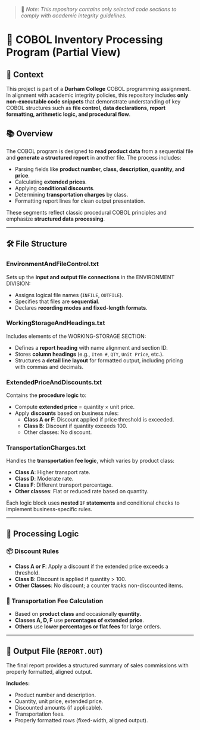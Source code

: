 > 📌 *Note: This repository contains only selected code sections to comply with academic integrity guidelines.*

# 📄 COBOL Inventory Processing Program (Partial View)

## 🏫 Context

This project is part of a **Durham College** COBOL programming assignment. In alignment with academic integrity policies, this repository includes **only non-executable code snippets** that demonstrate understanding of key COBOL structures such as **file control, data declarations, report formatting, arithmetic logic, and procedural flow**.

## 📚 Overview

The COBOL program is designed to **read product data** from a sequential file and **generate a structured report** in another file. The process includes:
- Parsing fields like **product number, class, description, quantity, and price**.
- Calculating **extended prices**.
- Applying **conditional discounts**.
- Determining **transportation charges** by class.
- Formatting report lines for clean output presentation.

These segments reflect classic procedural COBOL principles and emphasize **structured data processing**.

---

## 🛠 File Structure

### **EnvironmentAndFileControl.txt**
Sets up the **input and output file connections** in the ENVIRONMENT DIVISION:
- Assigns logical file names (`INFILE`, `OUTFILE`).
- Specifies that files are **sequential**.
- Declares **recording modes and fixed-length formats**.

### **WorkingStorageAndHeadings.txt**
Includes elements of the WORKING-STORAGE SECTION:
- Defines a **report heading** with name alignment and section ID.
- Stores **column headings** (e.g., `Item #`, `QTY`, `Unit Price`, etc.).
- Structures a **detail line layout** for formatted output, including pricing with commas and decimals.

### **ExtendedPriceAndDiscounts.txt**
Contains the **procedure logic** to:
- Compute **extended price** = quantity × unit price.
- Apply **discounts** based on business rules:
  - **Class A or F**: Discount applied if price threshold is exceeded.
  - **Class B**: Discount if quantity exceeds 100.
  - Other classes: No discount.

### **TransportationCharges.txt**
Handles the **transportation fee logic**, which varies by product class:
- **Class A**: Higher transport rate.
- **Class D**: Moderate rate.
- **Class F**: Different transport percentage.
- **Other classes**: Flat or reduced rate based on quantity.

Each logic block uses **nested `IF` statements** and conditional checks to implement business-specific rules.

---

## 🧮 Processing Logic

### 📦 Discount Rules
- **Class A or F**: Apply a discount if the extended price exceeds a threshold.
- **Class B**: Discount is applied if quantity > 100.
- **Other Classes**: No discount; a counter tracks non-discounted items.

### 🚚 Transportation Fee Calculation
- Based on **product class** and occasionally **quantity**.
- **Classes A, D, F** use **percentages of extended price**.
- **Others** use **lower percentages or flat fees** for large orders.

---

## 📁 Output File (`REPORT.OUT`)
The final report provides a structured summary of sales commissions with properly formatted, aligned output.  

**Includes:**
- Product number and description.
- Quantity, unit price, extended price.
- Discounted amounts (if applicable).
- Transportation fees.
- Properly formatted rows (fixed-width, aligned output).
